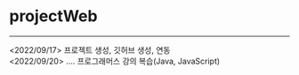# projectWeb
------------------------------------
<2022/09/17>
프로젝트 생성,  깃허브 생성, 연동 
<br/>
<2022/09/20> ....
프로그래머스 강의 복습(Java, JavaScript)
